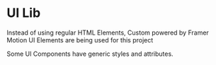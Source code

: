 # UI Lib

Instead of using regular HTML Elements, Custom powered by Framer Motion UI Elements are being used for this project

Some UI Components have generic styles and attributes.